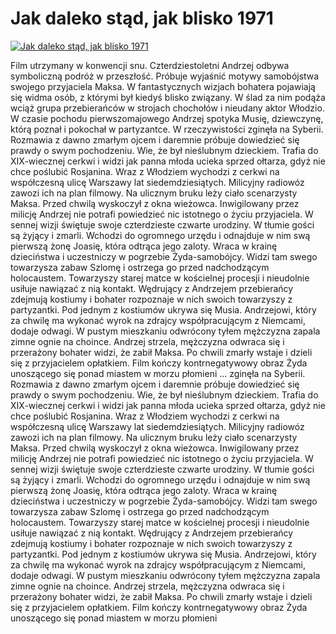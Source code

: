 Jak daleko stąd, jak blisko 1971 
=============
[![Jak daleko stąd, jak blisko 1971 ](http://vidos.pl/images/player.gif)](http://vidos.pl/jak-daleko-stad-jak-blisko-1971)

 Film utrzymany w konwencji snu. Czterdziestoletni Andrzej odbywa symboliczną podróż w przeszłość. Próbuje wyjaśnić motywy samobójstwa swojego przyjaciela Maksa. W fantastycznych wizjach bohatera pojawiają się widma osób, z którymi był kiedyś blisko związany. W ślad za nim podąża wciąż grupa przebierańców w strojach chochołów i nieudany aktor Włodzio. W czasie pochodu pierwszomajowego Andrzej spotyka Musię, dziewczynę, którą poznał i pokochał w partyzantce. W rzeczywistości zginęła na Syberii. Rozmawia z dawno zmarłym ojcem i daremnie próbuje dowiedzieć się prawdy o swym pochodzeniu. Wie, że był nieślubnym dzieckiem. Trafia do XIX-wiecznej cerkwi i widzi jak panna młoda ucieka sprzed ołtarza, gdyż nie chce poślubić Rosjanina. Wraz z Włodziem wychodzi z cerkwi na współczesną ulicę Warszawy lat siedemdziesiątych. Milicyjny radiowóz zawozi ich na plan filmowy. Na ulicznym bruku leży ciało scenarzysty Maksa. Przed chwilą wyskoczył z okna wieżowca. Inwigilowany przez milicję Andrzej nie potrafi powiedzieć nic istotnego o życiu przyjaciela. W sennej wizji świętuje swoje czterdzieste czwarte urodziny. W tłumie gości są żyjący i zmarli. Wchodzi do ogromnego urzędu i odnajduje w nim swą pierwszą żonę Joasię, która odtrąca jego zaloty. Wraca w krainę dzieciństwa i uczestniczy w pogrzebie Żyda-samobójcy. Widzi tam swego towarzysza zabaw Szlomę i ostrzega go przed nadchodzącym holocaustem. Towarzyszy starej matce w kościelnej procesji i nieudolnie usiłuje nawiązać z nią kontakt. Wędrujący z Andrzejem przebierańcy zdejmują kostiumy i bohater rozpoznaje w nich swoich towarzyszy z partyzantki. Pod jednym z kostiumów ukrywa się Musia. Andrzejowi, który za chwilę ma wykonać wyrok na zdrajcy współpracującym z Niemcami, dodaje odwagi. W pustym mieszkaniu odwrócony tyłem mężczyzna zapala zimne ognie na choince. Andrzej strzela, mężczyzna odwraca się i przerażony bohater widzi, że zabił Maksa. Po chwili zmarły wstaje i dzieli się z przyjacielem opłatkiem. Film kończy kontrnegatywowy obraz Żyda unoszącego się ponad miastem w morzu płomieni   ... zginęła na Syberii. Rozmawia z dawno zmarłym ojcem i daremnie próbuje dowiedzieć się prawdy o swym pochodzeniu. Wie, że był nieślubnym dzieckiem. Trafia do XIX-wiecznej cerkwi i widzi jak panna młoda ucieka sprzed ołtarza, gdyż nie chce poślubić Rosjanina. Wraz z Włodziem wychodzi z cerkwi na współczesną ulicę Warszawy lat siedemdziesiątych. Milicyjny radiowóz zawozi ich na plan filmowy. Na ulicznym bruku leży ciało scenarzysty Maksa. Przed chwilą wyskoczył z okna wieżowca. Inwigilowany przez milicję Andrzej nie potrafi powiedzieć nic istotnego o życiu przyjaciela. W sennej wizji świętuje swoje czterdzieste czwarte urodziny. W tłumie gości są żyjący i zmarli. Wchodzi do ogromnego urzędu i odnajduje w nim swą pierwszą żonę Joasię, która odtrąca jego zaloty. Wraca w krainę dzieciństwa i uczestniczy w pogrzebie Żyda-samobójcy. Widzi tam swego towarzysza zabaw Szlomę i ostrzega go przed nadchodzącym holocaustem. Towarzyszy starej matce w kościelnej procesji i nieudolnie usiłuje nawiązać z nią kontakt. Wędrujący z Andrzejem przebierańcy zdejmują kostiumy i bohater rozpoznaje w nich swoich towarzyszy z partyzantki. Pod jednym z kostiumów ukrywa się Musia. Andrzejowi, który za chwilę ma wykonać wyrok na zdrajcy współpracującym z Niemcami, dodaje odwagi. W pustym mieszkaniu odwrócony tyłem mężczyzna zapala zimne ognie na choince. Andrzej strzela, mężczyzna odwraca się i przerażony bohater widzi, że zabił Maksa. Po chwili zmarły wstaje i dzieli się z przyjacielem opłatkiem. Film kończy kontrnegatywowy obraz Żyda unoszącego się ponad miastem w morzu płomieni
